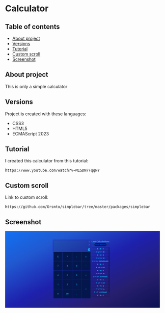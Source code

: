 # Calculator

## Table of contents
* [About project](#about-project)
* [Versions](#versions)
* [Tutorial](#tutorial)
* [Custom scroll](#custom-scroll)
* [Screenshot](#screenshot)

## About project
This is only a simple calculator	

## Versions
Project is created with these languages:
* CSS3
* HTML5
* ECMAScript 2023

## Tutorial
I created this calculator from this tutorial:
```
https://www.youtube.com/watch?v=M1SDN7FqqNY
```

## Custom scroll
Link to custom scroll:
```
https://github.com/Grsmto/simplebar/tree/master/packages/simplebar
```

## Screenshot

![There should be a screenshot of my calculator](Kalkulator.png)

